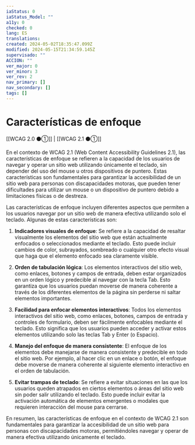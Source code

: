```yaml
---
iaStatus: 0
iaStatus_Model: ""
a11y: 0
checked: 0
lang: ES
translations: 
created: 2024-05-02T18:35:47.099Z
modified: 2024-05-15T21:34:59.145Z
supervisado: ""
ACCION: ""
ver_major: 0
ver_minor: 3
ver_rev: 2
nav_primary: []
nav_secondary: []
tags: []
---
```

# Características de enfoque

[[WCAG 2.0 ⚫①]] | [[WCAG 2.1 ⚫①]]

En el contexto de WCAG 2.1 (Web Content Accessibility Guidelines 2.1), las características de enfoque se refieren a la capacidad de los usuarios de navegar y operar un sitio web utilizando únicamente el teclado, sin depender del uso del mouse u otros dispositivos de puntero. Estas características son fundamentales para garantizar la accesibilidad de un sitio web para personas con discapacidades motoras, que pueden tener dificultades para utilizar un mouse o un dispositivo de puntero debido a limitaciones físicas o de destreza.

Las características de enfoque incluyen diferentes aspectos que permiten a los usuarios navegar por un sitio web de manera efectiva utilizando solo el teclado. Algunas de estas características son:

1. **Indicadores visuales de enfoque**: Se refiere a la capacidad de resaltar visualmente los elementos del sitio web que están actualmente enfocados o seleccionados mediante el teclado. Esto puede incluir cambios de color, subrayados, sombreado o cualquier otro efecto visual que haga que el elemento enfocado sea claramente visible.

2. **Orden de tabulación lógica**: Los elementos interactivos del sitio web, como enlaces, botones y campos de entrada, deben estar organizados en un orden lógico y predecible al navegar con la tecla Tab. Esto garantiza que los usuarios puedan moverse de manera coherente a través de los diferentes elementos de la página sin perderse ni saltar elementos importantes.

3. **Facilidad para enfocar elementos interactivos**: Todos los elementos interactivos del sitio web, como enlaces, botones, campos de entrada y controles de formulario, deben ser fácilmente enfocables mediante el teclado. Esto significa que los usuarios pueden acceder y activar estos elementos utilizando solo las teclas Tab y Enter (o Espacio).

4. **Manejo del enfoque de manera consistente**: El enfoque de los elementos debe manejarse de manera consistente y predecible en todo el sitio web. Por ejemplo, al hacer clic en un enlace o botón, el enfoque debe moverse de manera coherente al siguiente elemento interactivo en el orden de tabulación.

5. **Evitar trampas de teclado**: Se refiere a evitar situaciones en las que los usuarios queden atrapados en ciertos elementos o áreas del sitio web sin poder salir utilizando el teclado. Esto puede incluir evitar la activación automática de elementos emergentes o modales que requieren interacción del mouse para cerrarse.

En resumen, las características de enfoque en el contexto de WCAG 2.1 son fundamentales para garantizar la accesibilidad de un sitio web para personas con discapacidades motoras, permitiéndoles navegar y operar de manera efectiva utilizando únicamente el teclado.